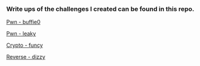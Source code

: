 ### Write ups of the challenges I created can be found in this repo.  

[Pwn - buffie0](https://github.com/w3th4nds/UNIWA_CTF/tree/master/UNIWA_CTF_2020/pwn/buffie0) 

[Pwn - leaky](https://github.com/w3th4nds/UNIWA_CTF/tree/master/UNIWA_CTF_2020/pwn/leaky)  

[Crypto - funcy](https://github.com/w3th4nds/UNIWA_CTF/tree/master/UNIWA_CTF_2020/crypto/funcy)  

[Reverse - dizzy](https://github.com/w3th4nds/UNIWA_CTF/tree/master/UNIWA_CTF_2020/reverse/dizzy) 
